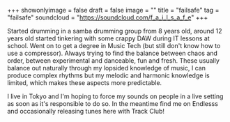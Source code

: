 +++
showonlyimage = false
draft = false
image = ""
title = "failsafe"
tag = "failsafe"
soundcloud = "https://soundcloud.com/f_a_i_l_s_a_f_e"
+++

Started drumming in a samba drumming group from 8 years old, around 12 years old started tinkering with some crappy DAW during IT lessons at school. Went on to get a degree in Music Tech (but still don't know how to use a compressor). Always trying to find the balance between chaos and order, between experimental and danceable, fun and fresh. These usually balance out naturally through my lopsided knowledge of music, I can produce complex rhythms but my melodic and harmonic knowledge is limited, which makes these aspects more predictable. 

I live in Tokyo and I'm hoping to force my sounds on people in a live setting as soon as it's responsible to do so. In the meantime find me on Endlesss and occasionally releasing tunes here with Track Club!
